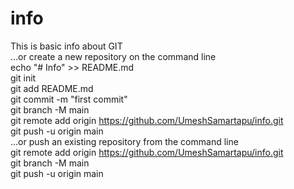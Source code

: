 # info
This is basic info about GIT
<br>
…or create a new repository on the command line<br>
echo "# Info" >> README.md<br>
git init<br>
git add README.md<br>
git commit -m "first commit"<br>
git branch -M main<br>
git remote add origin https://github.com/UmeshSamartapu/info.git<br>
git push -u origin main<br>
…or push an existing repository from the command line<br>
git remote add origin https://github.com/UmeshSamartapu/info.git<br>
git branch -M main<br>
git push -u origin main<br>
